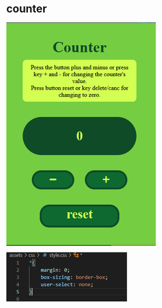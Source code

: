 # counter


![Image](./assets\img\counter-screenshot.png "icon")

![Image](./assets\img\example-css.png "icon")
<img src='' alt=''/>
